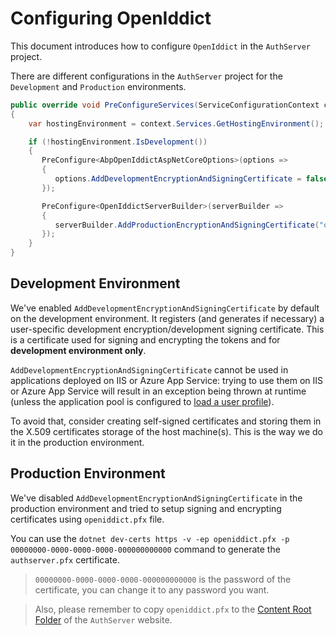# Configuring OpenIddict

This document introduces how to configure `OpenIddict` in the `AuthServer` project.

There are different configurations in the `AuthServer` project for the `Development` and `Production` environments.

````csharp
public override void PreConfigureServices(ServiceConfigurationContext context)
{
    var hostingEnvironment = context.Services.GetHostingEnvironment();

    if (!hostingEnvironment.IsDevelopment())
    {
       PreConfigure<AbpOpenIddictAspNetCoreOptions>(options =>
       {
          options.AddDevelopmentEncryptionAndSigningCertificate = false;
       });

       PreConfigure<OpenIddictServerBuilder>(serverBuilder =>
       {
          serverBuilder.AddProductionEncryptionAndSigningCertificate("openiddict.pfx", "00000000-0000-0000-0000-000000000000");
       });
    }
}
````

## Development Environment

We've enabled `AddDevelopmentEncryptionAndSigningCertificate` by default on the development environment. It registers (and generates if necessary) a user-specific development encryption/development signing certificate. This is a certificate used for signing and encrypting the tokens and for **development environment only**.

`AddDevelopmentEncryptionAndSigningCertificate` cannot be used in applications deployed on IIS or Azure App Service: trying to use them on IIS or Azure App Service will result in an exception being thrown at runtime (unless the application pool is configured to [load a user profile](https://learn.microsoft.com/en-us/iis/manage/configuring-security/application-pool-identities#user-profile)). 

To avoid that, consider creating self-signed certificates and storing them in the X.509 certificates storage of the host machine(s). This is the way we do it in the production environment.

## Production Environment

We've disabled `AddDevelopmentEncryptionAndSigningCertificate` in the production environment and tried to setup signing and encrypting certificates using `openiddict.pfx` file.

You can use the `dotnet dev-certs https -v -ep openiddict.pfx -p 00000000-0000-0000-0000-000000000000` command to generate the `authserver.pfx` certificate.

> `00000000-0000-0000-0000-000000000000` is the password of the certificate, you can change it to any password you want.

>  Also, please remember to copy `openiddict.pfx` to the [Content Root Folder](https://learn.microsoft.com/en-us/dotnet/api/microsoft.aspnetcore.hosting.ihostingenvironment.contentrootpath?view=aspnetcore-7.0) of the `AuthServer` website.
